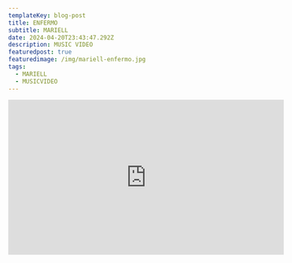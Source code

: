```yaml
---
templateKey: blog-post
title: ENFERMO
subtitle: MARIELL
date: 2024-04-20T23:43:47.292Z
description: MUSIC VIDEO
featuredpost: true
featuredimage: /img/mariell-enfermo.jpg
tags:
  - MARIELL
  - MUSICVIDEO
---
```

<iframe width="560" height="315" src="https://www.youtube.com/embed/hC0a6xjQmKw?si=H5rRofdH9WddUbL0" title="YouTube video player" frameborder="0" allow="accelerometer; autoplay; clipboard-write; encrypted-media; gyroscope; picture-in-picture; web-share" referrerpolicy="strict-origin-when-cross-origin" allowfullscreen></iframe>